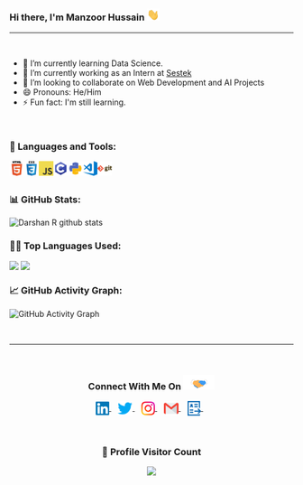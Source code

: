 

### Hi there, I'm Manzoor Hussain <img src="./Assets/Hi.gif" width="22px">

---

<br />

- 🌱 I’m currently learning Data Science.
- 🔭 I’m currently working as an Intern at <a href="https://www.sestek.com/" target="_blank">Sestek </a>
- 👯 I’m looking to collaborate on Web Development  and AI Projects
- 😄 Pronouns: He/Him
- ⚡ Fun fact: I'm still learning.

<br />


### 🧰 Languages and Tools:
<p align="center">
<img align="left" alt="HTML5" width="26px" src="./Assets/html.png" />
<img align="left" alt="CSS3" width="26px" src="./Assets/css.png" />
<img align="left" alt="JavaScript" width="26px" src="./Assets/javascript.png" />
<img align="left" alt="C" width="26px" src="./Assets/c.png" />
<img align="left" alt="Python" width="26px" src="./Assets/python.png" />
<img align="left" alt="Visual Studio Code" width="26px" src="./Assets/visual-studio-code.png" />
<img align="left" alt="Git" width="26px" src="./Assets/git.png" />
</p>
<br />
<br />





<!--   Stats -->
### 📊 GitHub Stats:
![Darshan R github stats](https://github-readme-stats.vercel.app/api?username=manzoorHusain&theme=nord&show_icons=true&count_private=true)
 
  
<!--   Top Languages Using -->
### 👨‍💻 Top Languages Used:
![](https://github-profile-summary-cards.vercel.app/api/cards/repos-per-language?username=manzoorHusain&theme=nord_dark)
![](https://github-profile-summary-cards.vercel.app/api/cards/most-commit-language?username=manzoorHusain&theme=nord_dark)


<!--   GitHub stats graph -->
### 📈 GitHub Activity Graph:
 ![GitHub Activity Graph](https://activity-graph.herokuapp.com/graph?username=manzoorHusain&theme=github)

 <br> 
 
 <hr>
 
 <br>

  <div align="center">
  <h3><b> Connect With Me On <img src="https://github.com/SatYu26/SatYu26/blob/master/Assets/Handshake.gif" height="26px"> </b></h3>
  </div>
<p align="center">
<a href="https://www.linkedin.com/in/manzoor-cs/" target="_blank">
  <img align="center" alt="Manzoor Hussain | Linkedin" width="24px" src="./Assets/Linkedin.svg" />
</a> &nbsp;&nbsp;
<a href="https://twitter.com/Manzoor15760096" target="_blank">
  <img align="center" alt="Manzoor Hussain| Twitter" width="26px" src="./Assets/Twitter.svg" />
</a> &nbsp;&nbsp;
<a href="https://www.instagram.com/manzoor8614/" target="_blank">
  <img align="center" alt="Manzoor Hussain | Instagram" width="24px" src="./Assets/Instagram.svg" />
</a> &nbsp;&nbsp;
<a href="mailto:manzoorhussain4428@gmail.com" target="_blank">
  <img align="center" alt="Manzoor Hussain | Gmail" width="26px" src="./Assets/Gmail.svg" />
</a> &nbsp;&nbsp;
<a href="https://drive.google.com/file/d/1VG7LGIjqSXLfaqpBGl3-9u7i0HtR9Q6Y/view?usp=sharing">
    <img align="center" alt="Manzoor Hussain | Resume" width="24px" src="./Assets/resume.png" />
</a> &nbsp;&nbsp;
<p>
  
<br>
  
<div align=center>
  <h3><b>📍 Profile Visitor Count</b></h3>
</div>
    
<!-- retro visitor counter -->  
<p align="center" >   
  <img src="https://profile-counter.glitch.me/manzoorHusain/count.svg" />  
</p>
   
  
  
